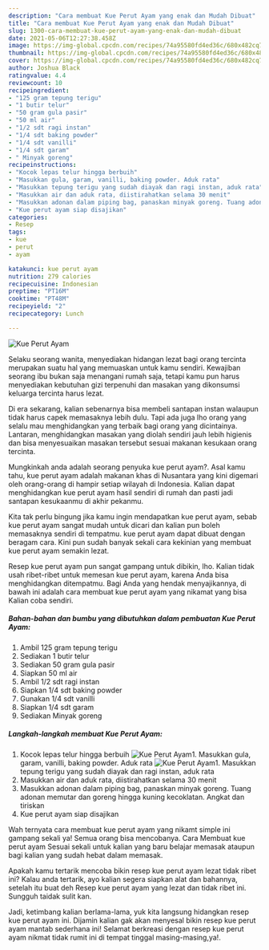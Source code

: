 ```yaml
---
description: "Cara membuat Kue Perut Ayam yang enak dan Mudah Dibuat"
title: "Cara membuat Kue Perut Ayam yang enak dan Mudah Dibuat"
slug: 1300-cara-membuat-kue-perut-ayam-yang-enak-dan-mudah-dibuat
date: 2021-05-06T12:27:38.458Z
image: https://img-global.cpcdn.com/recipes/74a95580fd4ed36c/680x482cq70/kue-perut-ayam-foto-resep-utama.jpg
thumbnail: https://img-global.cpcdn.com/recipes/74a95580fd4ed36c/680x482cq70/kue-perut-ayam-foto-resep-utama.jpg
cover: https://img-global.cpcdn.com/recipes/74a95580fd4ed36c/680x482cq70/kue-perut-ayam-foto-resep-utama.jpg
author: Joshua Black
ratingvalue: 4.4
reviewcount: 10
recipeingredient:
- "125 gram tepung terigu"
- "1 butir telur"
- "50 gram gula pasir"
- "50 ml air"
- "1/2 sdt ragi instan"
- "1/4 sdt baking powder"
- "1/4 sdt vanilli"
- "1/4 sdt garam"
- " Minyak goreng"
recipeinstructions:
- "Kocok lepas telur hingga berbuih"
- "Masukkan gula, garam, vanilli, baking powder. Aduk rata"
- "Masukkan tepung terigu yang sudah diayak dan ragi instan, aduk rata"
- "Masukkan air dan aduk rata, diistirahatkan selama 30 menit"
- "Masukkan adonan dalam piping bag, panaskan minyak goreng. Tuang adonan memutar dan goreng hingga kuning kecoklatan. Angkat dan tiriskan"
- "Kue perut ayam siap disajikan"
categories:
- Resep
tags:
- kue
- perut
- ayam

katakunci: kue perut ayam 
nutrition: 279 calories
recipecuisine: Indonesian
preptime: "PT16M"
cooktime: "PT48M"
recipeyield: "2"
recipecategory: Lunch

---
```



![Kue Perut Ayam](https://img-global.cpcdn.com/recipes/74a95580fd4ed36c/680x482cq70/kue-perut-ayam-foto-resep-utama.jpg)

Selaku seorang wanita, menyediakan hidangan lezat bagi orang tercinta merupakan suatu hal yang memuaskan untuk kamu sendiri. Kewajiban seorang ibu bukan saja menangani rumah saja, tetapi kamu pun harus menyediakan kebutuhan gizi terpenuhi dan masakan yang dikonsumsi keluarga tercinta harus lezat.

Di era  sekarang, kalian sebenarnya bisa membeli santapan instan walaupun tidak harus capek memasaknya lebih dulu. Tapi ada juga lho orang yang selalu mau menghidangkan yang terbaik bagi orang yang dicintainya. Lantaran, menghidangkan masakan yang diolah sendiri jauh lebih higienis dan bisa menyesuaikan masakan tersebut sesuai makanan kesukaan orang tercinta. 



Mungkinkah anda adalah seorang penyuka kue perut ayam?. Asal kamu tahu, kue perut ayam adalah makanan khas di Nusantara yang kini digemari oleh orang-orang di hampir setiap wilayah di Indonesia. Kalian dapat menghidangkan kue perut ayam hasil sendiri di rumah dan pasti jadi santapan kesukaanmu di akhir pekanmu.

Kita tak perlu bingung jika kamu ingin mendapatkan kue perut ayam, sebab kue perut ayam sangat mudah untuk dicari dan kalian pun boleh memasaknya sendiri di tempatmu. kue perut ayam dapat dibuat dengan beragam cara. Kini pun sudah banyak sekali cara kekinian yang membuat kue perut ayam semakin lezat.

Resep kue perut ayam pun sangat gampang untuk dibikin, lho. Kalian tidak usah ribet-ribet untuk memesan kue perut ayam, karena Anda bisa menghidangkan ditempatmu. Bagi Anda yang hendak menyajikannya, di bawah ini adalah cara membuat kue perut ayam yang nikamat yang bisa Kalian coba sendiri.

<!--inarticleads1-->

##### Bahan-bahan dan bumbu yang dibutuhkan dalam pembuatan Kue Perut Ayam:

1. Ambil 125 gram tepung terigu
1. Sediakan 1 butir telur
1. Sediakan 50 gram gula pasir
1. Siapkan 50 ml air
1. Ambil 1/2 sdt ragi instan
1. Siapkan 1/4 sdt baking powder
1. Gunakan 1/4 sdt vanilli
1. Siapkan 1/4 sdt garam
1. Sediakan  Minyak goreng




<!--inarticleads2-->

##### Langkah-langkah membuat Kue Perut Ayam:

1. Kocok lepas telur hingga berbuih
<img src="https://img-global.cpcdn.com/steps/835d0788176bbc73/160x128cq70/kue-perut-ayam-langkah-memasak-1-foto.jpg" alt="Kue Perut Ayam">1. Masukkan gula, garam, vanilli, baking powder. Aduk rata
<img src="https://img-global.cpcdn.com/steps/0f08562592f93129/160x128cq70/kue-perut-ayam-langkah-memasak-2-foto.jpg" alt="Kue Perut Ayam">1. Masukkan tepung terigu yang sudah diayak dan ragi instan, aduk rata
1. Masukkan air dan aduk rata, diistirahatkan selama 30 menit
1. Masukkan adonan dalam piping bag, panaskan minyak goreng. Tuang adonan memutar dan goreng hingga kuning kecoklatan. Angkat dan tiriskan
1. Kue perut ayam siap disajikan




Wah ternyata cara membuat kue perut ayam yang nikamt simple ini gampang sekali ya! Semua orang bisa mencobanya. Cara Membuat kue perut ayam Sesuai sekali untuk kalian yang baru belajar memasak ataupun bagi kalian yang sudah hebat dalam memasak.

Apakah kamu tertarik mencoba bikin resep kue perut ayam lezat tidak ribet ini? Kalau anda tertarik, ayo kalian segera siapkan alat dan bahannya, setelah itu buat deh Resep kue perut ayam yang lezat dan tidak ribet ini. Sungguh taidak sulit kan. 

Jadi, ketimbang kalian berlama-lama, yuk kita langsung hidangkan resep kue perut ayam ini. Dijamin kalian gak akan menyesal bikin resep kue perut ayam mantab sederhana ini! Selamat berkreasi dengan resep kue perut ayam nikmat tidak rumit ini di tempat tinggal masing-masing,ya!.

